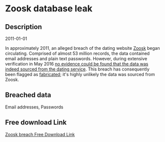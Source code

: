# Zoosk database leak

## Description

2011-01-01

In approximately 2011, an alleged breach of the dating website <a href="https://www.zoosk.com/" target="_blank" rel="noopener">Zoosk</a> began circulating. Comprised of almost 53 million records, the data contained email addresses and plain text passwords. However, during extensive verification in May 2016 <a href="https://www.troyhunt.com/heres-how-i-verify-data-breaches/" target="_blank" rel="noopener">no evidence could be found that the data was indeed sourced from the dating service</a>. This breach has consequently been flagged as <a href="https://www.troyhunt.com/introducing-fabricated-data-breaches-to-have-i-been-pwned" target="_blank" rel="noopener">fabricated</a>; it's highly unlikely the data was sourced from Zoosk.

## Breached data

Email addresses, Passwords

## Free download Link

[Zoosk breach Free Download Link](https://link-to.net/1229997/261.15292065718/dynamic/?r=aHR0cHM6Ly93d3cubWVkaWFmaXJlLmNvbS92aWV3L3ZKN2NZMmptQTBCTjB5ci96b29zay5jb20vZmlsZQ==)